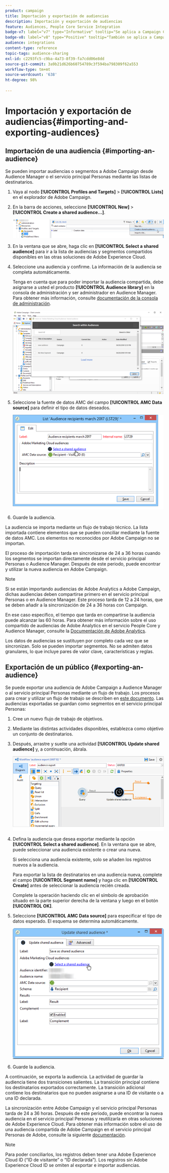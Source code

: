 ```yaml
---
product: campaign
title: Importación y exportación de audiencias
description: Importación y exportación de audiencias
feature: Audiences, People Core Service Integration
badge-v7: label="v7" type="Informative" tooltip="Se aplica a Campaign Classic v7"
badge-v8: label="v8" type="Positive" tooltip="También se aplica a Campaign v8"
audience: integrations
content-type: reference
topic-tags: audience-sharing
exl-id: c2293fc5-c9ba-4a73-8f39-fa7cdd06e8dd
source-git-commit: 3a9b21d626b60754789c3f594ba798309f62a553
workflow-type: tm+mt
source-wordcount: '638'
ht-degree: 98%

---
```



# Importación y exportación de audiencias{#importing-and-exporting-audiences}



## Importación de una audiencia {#importing-an-audience}

Se pueden importar audiencias o segmentos a Adobe Campaign desde Audience Manager o el servicio principal Personas mediante las listas de destinatarios.

1. Vaya al nodo **[!UICONTROL Profiles and Targets]** > **[!UICONTROL Lists]** en el explorador de Adobe Campaign.
1. En la barra de acciones, seleccione **[!UICONTROL New]** > **[!UICONTROL Create a shared audience...]**.

   ![](assets/aam_import_audience.png)

1. En la ventana que se abre, haga clic en **[!UICONTROL Select a shared audience]** para ir a la lista de audiencias y segmentos compartidos disponibles en las otras soluciones de Adobe Experience Cloud.
1. Seleccione una audiencia y confirme. La información de la audiencia se completa automáticamente.

   Tenga en cuenta que para poder importar la audiencia compartida, debe asignarse a usted el producto **[!UICONTROL Audience library]** en la consola de administración y ser administrador en Audience Manager. Para obtener más información, consulte [documentación de la consola de administración](https://helpx.adobe.com/es/enterprise/admin-guide.html).

   ![](assets/aam_import_audience_3.png)

1. Seleccione la fuente de datos AMC del campo **[!UICONTROL AMC Data source]** para definir el tipo de datos deseados.

   ![](assets/aam_import_audience_2.png)

1. Guarde la audiencia.

La audiencia se importa mediante un flujo de trabajo técnico. La lista importada contiene elementos que se pueden conciliar mediante la fuente de datos AMC. Los elementos no reconocidos por Adobe Campaign no se importan.

El proceso de importación tarda en sincronizarse de 24 a 36 horas cuando los segmentos se importan directamente desde el servicio principal Personas o Audience Manager. Después de este periodo, puede encontrar y utilizar la nueva audiencia en Adobe Campaign.

>[!NOTE]
>
>Si se están importando audiencias de Adobe Analytics a Adobe Campaign, dichas audiencias deben compartirse primero en el servicio principal Personas o en Audience Manager. Este proceso tarda de 12 a 24 horas, que se deben añadir a la sincronización de 24 a 36 horas con Campaign.
>
>En ese caso específico, el tiempo que tarda en compartirse la audiencia puede alcanzar las 60 horas. Para obtener más información sobre el uso compartido de audiencias de Adobe Analytics en el servicio People Core y Audience Manager, consulte la [Documentación de Adobe Analytics](https://experienceleague.adobe.com/docs/analytics/components/segmentation/segmentation-workflow/seg-publish.html?lang=es).

Los datos de audiencias se sustituyen por completo cada vez que se sincronizan. Solo se pueden importar segmentos. No se admiten datos granulares, lo que incluye pares de valor clave, características y reglas.

## Exportación de un público {#exporting-an-audience}

Se puede exportar una audiencia de Adobe Campaign a Audience Manager o al servicio principal Personas mediante un flujo de trabajo. Los procesos para crear y utilizar un flujo de trabajo se describen en [este documento](../../workflow/using/building-a-workflow.md). Las audiencias exportadas se guardan como segmentos en el servicio principal Personas:

1. Cree un nuevo flujo de trabajo de objetivos.
1. Mediante las distintas actividades disponibles, establezca como objetivo un conjunto de destinatarios.
1. Después, arrastre y suelte una actividad **[!UICONTROL Update shared audience]** y, a continuación, ábrala.

   ![](assets/aam_export_example.png)

1. Defina la audiencia que desea exportar mediante la opción **[!UICONTROL Select a shared audience]**. En la ventana que se abre, puede seleccionar una audiencia existente o crear una nueva.

   Si selecciona una audiencia existente, solo se añaden los registros nuevos a la audiencia.

   Para exportar la lista de destinatarios en una audiencia nueva, complete el campo **[!UICONTROL Segment name]** y haga clic en **[!UICONTROL Create]** antes de seleccionar la audiencia recién creada.

   Complete la operación haciendo clic en el símbolo de aprobación situado en la parte superior derecha de la ventana y luego en el botón **[!UICONTROL OK]**.

1. Seleccione **[!UICONTROL AMC Data source]** para especificar el tipo de datos esperado. El esquema se determina automáticamente.

   ![](assets/aam_export_audience_activity.png)

1. Guarde la audiencia.

A continuación, se exporta la audiencia. La actividad de guardar la audiencia tiene dos transiciones salientes. La transición principal contiene los destinatarios exportados correctamente. La transición adicional contiene los destinatarios que no pueden asignarse a una ID de visitante o a una ID declarada.

La sincronización entre Adobe Campaign y el servicio principal Personas tarda de 24 a 36 horas. Después de este periodo, puede encontrar la nueva audiencia en el servicio principal Personas y reutilizarla en otras soluciones de Adobe Experience Cloud. Para obtener más información sobre el uso de una audiencia compartida de Adobe Campaign en el servicio principal Personas de Adobe, consulte la siguiente [documentación](https://experienceleague.adobe.com/docs/core-services/interface/audiences/t-audience-create.html?lang=es).

>[!NOTE]
>
>Para poder conciliarlos, los registros deben tener una Adobe Experience Cloud ID (“ID de visitante” o “ID declarada”). Los registros sin Adobe Experience Cloud ID se omiten al exportar e importar audiencias.
